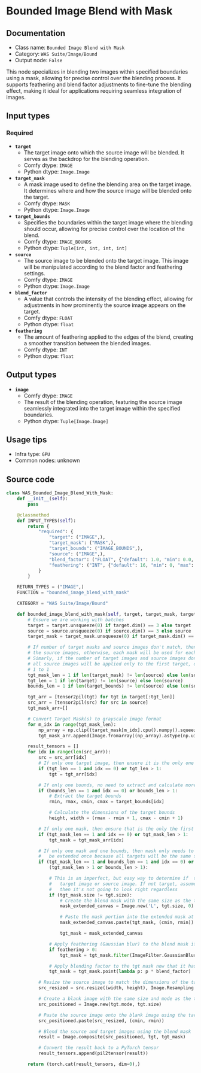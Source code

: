 # Bounded Image Blend with Mask
## Documentation
- Class name: `Bounded Image Blend with Mask`
- Category: `WAS Suite/Image/Bound`
- Output node: `False`

This node specializes in blending two images within specified boundaries using a mask, allowing for precise control over the blending process. It supports feathering and blend factor adjustments to fine-tune the blending effect, making it ideal for applications requiring seamless integration of images.
## Input types
### Required
- **`target`**
    - The target image onto which the source image will be blended. It serves as the backdrop for the blending operation.
    - Comfy dtype: `IMAGE`
    - Python dtype: `Image.Image`
- **`target_mask`**
    - A mask image used to define the blending area on the target image. It determines where and how the source image will be blended onto the target.
    - Comfy dtype: `MASK`
    - Python dtype: `Image.Image`
- **`target_bounds`**
    - Specifies the boundaries within the target image where the blending should occur, allowing for precise control over the location of the blend.
    - Comfy dtype: `IMAGE_BOUNDS`
    - Python dtype: `Tuple[int, int, int, int]`
- **`source`**
    - The source image to be blended onto the target image. This image will be manipulated according to the blend factor and feathering settings.
    - Comfy dtype: `IMAGE`
    - Python dtype: `Image.Image`
- **`blend_factor`**
    - A value that controls the intensity of the blending effect, allowing for adjustments in how prominently the source image appears on the target.
    - Comfy dtype: `FLOAT`
    - Python dtype: `float`
- **`feathering`**
    - The amount of feathering applied to the edges of the blend, creating a smoother transition between the blended images.
    - Comfy dtype: `INT`
    - Python dtype: `float`
## Output types
- **`image`**
    - Comfy dtype: `IMAGE`
    - The result of the blending operation, featuring the source image seamlessly integrated into the target image within the specified boundaries.
    - Python dtype: `Tuple[Image.Image]`
## Usage tips
- Infra type: `GPU`
- Common nodes: unknown


## Source code
```python
class WAS_Bounded_Image_Blend_With_Mask:
    def __init__(self):
        pass

    @classmethod
    def INPUT_TYPES(self):
        return {
            "required": {
                "target": ("IMAGE",),
                "target_mask": ("MASK",),
                "target_bounds": ("IMAGE_BOUNDS",),
                "source": ("IMAGE",),
                "blend_factor": ("FLOAT", {"default": 1.0, "min": 0.0, "max": 1.0}),
                "feathering": ("INT", {"default": 16, "min": 0, "max": 0xffffffffffffffff}),
            }
        }

    RETURN_TYPES = ("IMAGE",)
    FUNCTION = "bounded_image_blend_with_mask"

    CATEGORY = "WAS Suite/Image/Bound"

    def bounded_image_blend_with_mask(self, target, target_mask, target_bounds, source, blend_factor, feathering):
        # Ensure we are working with batches
        target = target.unsqueeze(0) if target.dim() == 3 else target
        source = source.unsqueeze(0) if source.dim() == 3 else source
        target_mask = target_mask.unsqueeze(0) if target_mask.dim() == 2 else target_mask

        # If number of target masks and source images don't match, then only the first mask will be used on
        # the source images, otherwise, each mask will be used for each source image 1 to 1
        # Simarly, if the number of target images and source images don't match then
        # all source images will be applied only to the first target, otherwise they will be applied
        # 1 to 1
        tgt_mask_len = 1 if len(target_mask) != len(source) else len(source)
        tgt_len = 1 if len(target) != len(source) else len(source)
        bounds_len = 1 if len(target_bounds) != len(source) else len(source)

        tgt_arr = [tensor2pil(tgt) for tgt in target[:tgt_len]]
        src_arr = [tensor2pil(src) for src in source]
        tgt_mask_arr=[]

        # Convert Target Mask(s) to grayscale image format
        for m_idx in range(tgt_mask_len):
            np_array = np.clip((target_mask[m_idx].cpu().numpy().squeeze() * 255.0), 0, 255)
            tgt_mask_arr.append(Image.fromarray((np_array).astype(np.uint8), mode='L'))

        result_tensors = []
        for idx in range(len(src_arr)):
            src = src_arr[idx]
            # If only one target image, then ensure it is the only one used
            if (tgt_len == 1 and idx == 0) or tgt_len > 1:
                tgt = tgt_arr[idx]

            # If only one bounds, no need to extract and calculate more than once
            if (bounds_len == 1 and idx == 0) or bounds_len > 1:
                # Extract the target bounds
                rmin, rmax, cmin, cmax = target_bounds[idx]

                # Calculate the dimensions of the target bounds
                height, width = (rmax - rmin + 1, cmax - cmin + 1)

            # If only one mask, then ensure that is the only the first is used
            if (tgt_mask_len == 1 and idx == 0) or tgt_mask_len > 1:
                tgt_mask = tgt_mask_arr[idx]

            # If only one mask and one bounds, then mask only needs to
            #   be extended once because all targets will be the same size
            if (tgt_mask_len == 1 and bounds_len == 1 and idx == 0) or \
                (tgt_mask_len > 1 or bounds_len > 1):

                # This is an imperfect, but easy way to determine if  the mask based on the
                #   target image or source image. If not target, assume source. If neither,
                #   then it's not going to look right regardless
                if (tgt_mask.size != tgt.size):
                    # Create the blend mask with the same size as the target image
                    mask_extended_canvas = Image.new('L', tgt.size, 0)

                    # Paste the mask portion into the extended mask at the target bounds position
                    mask_extended_canvas.paste(tgt_mask, (cmin, rmin))

                    tgt_mask = mask_extended_canvas

                # Apply feathering (Gaussian blur) to the blend mask if feather_amount is greater than 0
                if feathering > 0:
                    tgt_mask = tgt_mask.filter(ImageFilter.GaussianBlur(radius=feathering))

                # Apply blending factor to the tgt mask now that it has been extended
                tgt_mask = tgt_mask.point(lambda p: p * blend_factor)

            # Resize the source image to match the dimensions of the target bounds
            src_resized = src.resize((width, height), Image.Resampling.LANCZOS)

            # Create a blank image with the same size and mode as the target
            src_positioned = Image.new(tgt.mode, tgt.size)

            # Paste the source image onto the blank image using the target
            src_positioned.paste(src_resized, (cmin, rmin))

            # Blend the source and target images using the blend mask
            result = Image.composite(src_positioned, tgt, tgt_mask)

            # Convert the result back to a PyTorch tensor
            result_tensors.append(pil2tensor(result))

        return (torch.cat(result_tensors, dim=0),)

```
